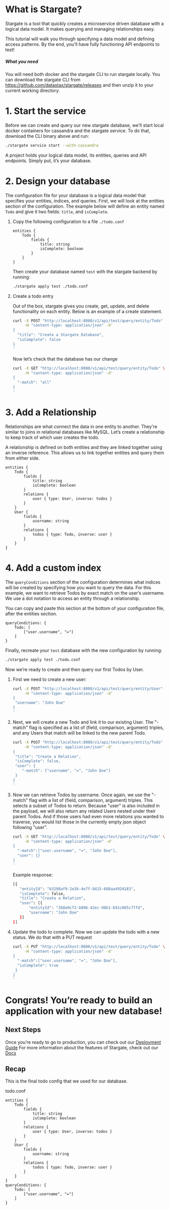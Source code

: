 # What is Stargate?

Stargate is a tool that quickly creates a microservice driven database with a logical data model. It makes querying and managing relationships easy.

This tutorial will walk you through specifying a data model and defining access patterns. By the end, you’ll have fully functioning API endpoints to test!

##### What you need

You will need both docker and the stargate CLI to run stargate locally.
You can download the stargate CLI from https://github.com/datastax/stargate/releases and then unzip it to your current working directory.

# 1. Start the service

Before we can create and query our new stargate database, we'll start local docker containers for cassandra and the stargate service.
To do that, download the CLI binary above and run: 
```sh
./stargate service start --with-cassandra
```

A project holds your logical data model, its entities, queries and API endpoints. Simply put, it’s your database.


# 2. Design your database

The configuration file for your database is a logical data model that specifies your entities, indices, and queries.
First, we will look at the entities section of the configuration.
The example below will define an entity named `Todo` and give it two fields: `title`, and `isComplete`.

1. Copy the following configuration to a file `./todo.conf`
    ```hocon
    entities {
        Todo {
            fields {
                title: string
                isComplete: boolean
            }
        }
    }
    ```
   Then create your database named `test` with the stargate backend by running: 
   ```sh
   ./stargate apply test ./todo.conf
   ```
   
2. Create a todo entry

    Out of the box, stargate gives you create, get, update, and delete functionality on each entity. Below is an example of a create statement.
    ```sh
    curl -X POST "http://localhost:8080/v1/api/test/query/entity/Todo" \
         -H "content-type: application/json" -d'
    { 
      "title": "Create a Stargate Database",
      "isComplete": false
    }
    '
    ```
    Now let’s check that the database has our change
    ```sh
    curl -X GET "http://localhost:8080/v1/api/test/query/entity/Todo" \
         -H "content-type: application/json" -d'
    { 
      "-match": "all"
    }
    '
    ```
    
# 3. Add a Relationship
Relationships are what connect the data in one entity to another. They're similar to joins in relational databases like MySQL. Let’s create a relationship to keep track of which user creates the todo.

A relationship is defined on both entities and they are linked together using an inverse reference. This allows us to link together entities and query them from either side.
```hocon
entities {
    Todo {
        fields {
            title: string
            isComplete: boolean
        }
        relations {
            user { type: User, inverse: todos }
        }
    }
    User {
        fields {
            username: string
        }
        relations {
            todos { type: Todo, inverse: user }
        }
    }
}
```

# 4. Add a custom index

The `queryConditions` section of the configuration determines what indices will be created by specifying how you want to query the data.
For this example, we want to retrieve Todos by exact match on the user’s username. We use a dot notation to access an entity through a relationship.

You can copy and paste this section at the bottom of your configuration file, after the entities section.
```hocon
queryConditions: {
    Todo: [
        ["user.username", "="]
    ]
}
```

Finally, recreate your `test` database with the new configuration by running:
```sh
./stargate apply test ./todo.conf
```

Now we’re ready to create and then query our first Todos by User. 

1. First we need to create a new user:
    ```sh
    curl -X POST "http://localhost:8080/v1/api/test/query/entity/User" \
         -H "content-type: application/json" -d'
    { 
     "username": "John Doe"
    }
    '
    ```
   
2. Next, we will create a new Todo and link it to our existing User.  The "-match" flag is specified as a list of (field, comparison, argument) triples,
    and any Users that match will be linked to the new parent Todo.
    ```sh
    curl -X POST "http://localhost:8080/v1/api/test/query/entity/Todo" \
         -H "content-type: application/json" -d'
    { 
     "title": "Create a Relation",
     "isComplete": false,
     "user": {
        "-match": ["username", "=", "John Doe"]
     }
    }
    '
    ```

3. Now we can retrieve Todos by username. 
    Once again, we use the "-match" flag with a list of (field, comparison, argument) triples.  This selects a subset of Todos to return.
    Because "user" is also included in the payload, we will also return any related Users nested under their parent Todos.
    And if those users had even more relations you wanted to traverse, you would list those in the currently empty json object following "user".
    ```sh
    curl -X GET "http://localhost:8080/v1/api/test/query/entity/Todo" \
         -H "content-type: application/json" -d'
    {
      "-match":["user.username", "=", "John Doe"], 
      "user": {}
    }
    '
    ```
    
    Example response:
    ```sh
    [{
       "entityId": "b3298af9-2e36-4e7f-8415-688aa4924183",
       "isComplete": false,
       "title": "Create a Relation",
       "user": [{
           "entityId": "268e0cf2-b896-42ec-98b1-b91c085c7ffd",
           "username": "John Doe"
       }]
    }]
    ```

4. Update the todo to complete.
    Now we can update the todo with a new status. We do that with a PUT request
    ```sh
    curl -X PUT "http://localhost:8080/v1/api/test/query/entity/Todo" \
         -H "content-type: application/json" -d'
    {
      "-match":["user.username", "=", "John Doe"], 
      "isComplete": true
     }
    }
    '
    ```

# Congrats! You’re ready to build an application with your new database! 
## Next Steps
Once you’re ready to go to production, you can check out our [Deployment Guide](docs/deploy.md)
For more information about the features of Stargate, check out our [Docs](docs/)
## Recap
This is the final todo config that we used for our database.

todo.conf
```hocon
entities {
    Todo {
        fields {
            title: string
            isComplete: boolean
        }
        relations {
            user { type: User, inverse: todos }
        }
    }
    User {
        fields {
            username: string
        }
        relations {
            todos { type: Todo, inverse: user }
        }
    }
}
queryConditions: {
    Todo: [
        ["user.username", "="]
    ]
}
```